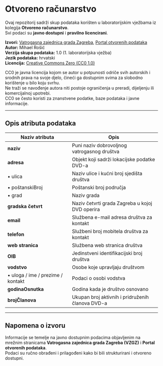 # Otvoreno računarstvo

Ovaj repozitorij sadrži skup podataka korišten u laboratorijskim vježbama iz kolegija **Otvoreno računarstvo**.  
Svi podaci su **javno dostupni** i **pravilno licencirani**.

**Izvori:** [Vatrogasna zajednica grada Zagreba](https://www.vzgz.hr),  [Portal otvorenih podataka](https://data.gov.hr/ckan/dataset/geoportal-vatrogasci)  
**Autor:** Mihael Rošić  
**Verzija skupa podataka:** 1.0 (1. laboratorijska vježba)  
**Jezik podataka:** hrvatski  
**Licencija:** [Creative Commons Zero (CC0 1.0)](https://creativecommons.org/publicdomain/zero/1.0/legalcode.hr)

CC0 je javna licencija kojom se autor u potpunosti odriče svih autorskih i srodnih prava na svoje djelo, čineći ga dostupnim svima za slobodno korištenje u bilo koju svrhu.  
Ne traži se navođenje autora niti postoje ograničenja u preradi, dijeljenju ili komercijalnoj upotrebi.  
CC0 se često koristi za znanstvene podatke, baze podataka i javne informacije.

---

## Opis atributa podataka

| Naziv atributa | Opis |
|----------------|------|
| **naziv** | Puni naziv dobrovoljnog vatrogasnog društva |
| **adresa** | Objekt koji sadrži lokacijske podatke DVD-a |
| • ulica | Naziv ulice i kućni broj sjedišta društva |
| • poštanskiBroj | Poštanski broj područja |
| • grad | Naziv grada |
| **gradska četvrt** | Naziv četvrti grada Zagreba u kojoj DVD operira |
| **email** | Službena e-mail adresa društva za kontakt |
| **telefon** | Službeni broj mobitela društva za kontakt |
| **web stranica** | Službena web stranica društva |
| **OIB** | Jedinstveni identifikacijski broj društva |
| **vodstvo** | Osobe koje upravljaju društvom |
| • uloga / ime / prezime / kontakt | Podaci o osobi vodstva |
| **godinaOsnutka** | Godina kada je društvo osnovano |
| **brojČlanova** | Ukupan broj aktivnih i pridruženih članova DVD-a |

---

## Napomena o izvoru

Informacije se temelje na javno dostupnim podacima objavljenim na mrežnim stranicama **Vatrogasna zajednica grada Zagreba (VZGZ)** i **Portal otvorenih podataka**.  
Podaci su ručno obrađeni i prilagođeni kako bi bili strukturirani i otvoreno dostupni.
